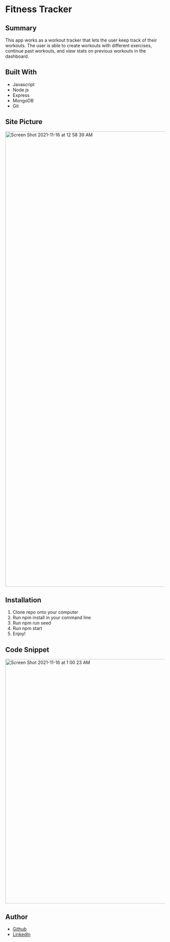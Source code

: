 # Fitness Tracker

## Summary 
This app works as a workout tracker that lets the user keep track of their workouts. The user is able to create workouts with different exercises, continue past workouts, and view stats on previous workouts in the dashboard.

## Built With
* Javascript 
* Node js
* Express
* MongoDB
* Git

## Site Picture

<img width="1439" alt="Screen Shot 2021-11-16 at 12 58 39 AM" src="https://user-images.githubusercontent.com/89226867/141929502-8c42d262-2589-4681-8623-e3624f183757.png">

## Installation
1) Clone repo onto your computer
2) Run npm install in your command line
3) Run npm run seed
4) Run npm start
5) Enjoy!

## Code Snippet 

<img width="772" alt="Screen Shot 2021-11-16 at 1 00 23 AM" src="https://user-images.githubusercontent.com/89226867/141929644-236d9704-ce99-44d4-bc21-4f33c26b5f5e.png">

## Author 
* [Github](https://github.com/gabrielcrosetti)
* [LinkedIn](https://www.linkedin.com/in/gabriel-crosetti)

